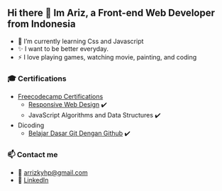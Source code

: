 ## Hi there 👋 Im Ariz, a Front-end Web Developer from Indonesia 

- 🌱 I’m currently learning Css and Javascript
- ✨ I want to be better everyday.
- ⚡ I love playing games, watching movie, painting, and coding



### 🎓 Certifications
- [Freecodecamp Certifications](https://www.freecodecamp.org/arrizkyhp14)
  - [Responsive Web Design](https://www.freecodecamp.org/arrizkyhp) ✔️
  - JavaScript Algorithms and Data Structures ✔️
- Dicoding
  - [Belajar Dasar Git Dengan Github](https://github.com/arrizkyhp/arrizkyhp/blob/main/Certifications/Dicoding/Dicoding-Belajar%20Dasar%20Git%20Dengan%20Github.pdf) ✔️
 

### 📫  Contact me 
- 📧 arrizkyhp@gmail.com
- 👔 [LinkedIn](https://www.linkedin.com/in/arrizky-hasya-pratama-b58316216/)




<!--
**arrizkyhp/arrizkyhp** is a ✨ _special_ ✨ repository because its `README.md` (this file) appears on your GitHub profile.

Here are some ideas to get you started:

- 🔭 I’m currently working on ...
- 🌱 I’m currently learning ...
- 👯 I’m looking to collaborate on ...
- 🤔 I’m looking for help with ...
- 💬 Ask me about ...
- 📫 How to reach me: ...
- 😄 Pronouns: ...
- ⚡ Fun fact: ...
-->
